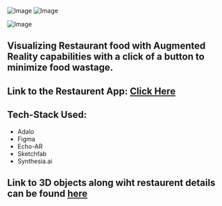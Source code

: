 ![Image](https://github.com/frason88/Project-EatAR/blob/main/logo.png) ![Image](https://github.com/frason88/Project-EatAR/blob/main/mockup.png)

![Image](https://github.com/frason88/Project-EatAR/blob/main/combine_images.png)
## Visualizing Restaurant food with Augmented Reality capabilities with a click of a button to minimize food wastage.

## Link to the Restaurent App: [Click Here](https://previewer.adalo.com/69555dba-1dc1-4fea-a845-e329c31e6135)

## Tech-Stack Used:
- Adalo
- Figma
- Echo-AR
- Sketchfab
- Synthesia.ai

## Link to 3D objects along wiht restaurent details can be found [here](https://github.com/frason88/Project-EatAR/blob/main/List%20of%203D%20Objects.pdf)



